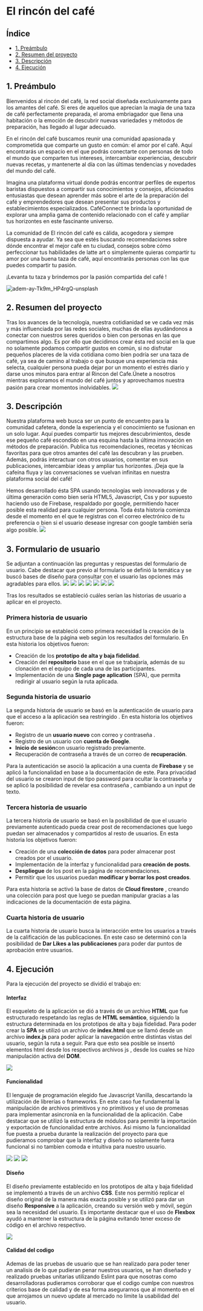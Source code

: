 # El rincón del café

## Índice

- [1. Preámbulo](#1-preámbulo)
- [2. Resumen del proyecto](#2-resumen-del-proyecto)
- [3. Descripción](#3-Descripción)
- [4. Ejecución](#2-Ejecución)



## 1. Preámbulo

Bienvenidos al rincón del café, la red social diseñada exclusivamente para los amantes del café.
Si eres de aquellos que aprecian la magia de una taza de café perfectamente preparada, el aroma embriagador que llena una habitación o la emoción de descubrir nuevas variedades y métodos de preparación, has llegado al lugar adecuado.

En el rincón del café buscamos reunir una comunidad apasionada y comprometida que comparte un gusto en común: el amor por el café. Aquí encontrarás un espacio en el que podrás conectarte con personas de todo el mundo que comparten tus intereses, intercambiar experiencias, descubrir nuevas recetas, y mantenerte al día con las últimas tendencias y novedades del mundo del café.

Imagina una plataforma virtual donde podrás encontrar perfiles de expertos baristas dispuestos a compartir sus conocimientos y consejos, aficionados entusiastas que desean aprender más sobre el arte de la preparación del café y emprendedores que desean presentar sus productos y establecimientos especializados. CaféConnect te brinda la oportunidad de explorar una amplia gama de contenido relacionado con el café y ampliar tus horizontes en este fascinante universo.

La comunidad de El rincón del café es cálida, acogedora y siempre dispuesta a ayudar. Ya sea que estés buscando recomendaciones sobre dónde encontrar el mejor café en tu ciudad, consejos sobre cómo perfeccionar tus habilidades de latte art o simplemente quieras compartir tu amor por una buena taza de café, aquí encontrarás personas con las que puedes compartir tu pasión.

¡Levanta tu taza y brindemos por la pasión compartida del café !

![adem-ay-Tk9m_HP4rgQ-unsplash](https://encrypted-tbn0.gstatic.com/images?q=tbn:ANd9GcTt6D8W3FgVJ3D6MZBtwyutOkAUweRT_HJkuQ&usqp=CAU)

## 2. Resumen del proyecto

Tras los avances de la tecnología, nuestra cotidianidad se ve cada vez más y más influenciada por las redes sociales, muchas de ellas ayudándonos a conectar con nuestros seres queridos o bien con personas en las que compartimos algo.
Es por ello que decidimos crear ésta red social en la que no solamente podamos compartir gustos en común, si no disfrutar pequeños placeres de la vida cotidiana como bien podría ser una taza de café, ya sea de camino al trabajo o que busque una experiencia más selecta, cualquier persona pueda dejar por un momento el estrés diario y darse unos minutos para entrar al Rincon del Cafe.Únete a nosotros mientras exploramos el mundo del café juntos y aprovechamos nuestra pasión para crear momentos inolvidables.
![](https://media.istockphoto.com/id/1284603827/es/foto/reuni%C3%B3n-de-amigos-en-la-cafeter%C3%ADa-en-un-fin-de-semana.jpg?s=612x612&w=0&k=20&c=qenRMLujVx7mc8EtsRUCvDycgFl_Ekixb0BMgmEg0UY=)

## 3. Descripción

Nuestra plataforma web busca ser un punto de encuentro para la comunidad cafetera, donde la experiencia y el conocimiento se fusionan en un solo lugar. Aquí puedes compartir tus mejores descubrimientos, desde ese pequeño café escondido en una esquina hasta la última innovación en métodos de preparación. Publica tus recomendaciones, recetas y técnicas favoritas para que otros amantes del café las descubran y las prueben. Además, podrás interactuar con otros usuarios, comentar en sus publicaciones, intercambiar ideas y ampliar tus horizontes. ¡Deja que la cafeína fluya y las conversaciones se vuelvan infinitas en nuestra plataforma social del café!

Hemos desarrollado ésta SPA usando tecnologías web innovadoras y de última generación como bien sería HTML5, Javascript, Css y por supuesto haciendo uso de Firebase, respaldado por google, permitiendo hacer posible esta realidad para cualquier persona. Toda ésta historia comienza desde el momento en el que te registras con el correo electrónico de tu preferencia o bien si el usuario desease ingresar con google también sería algo posible.
![](https://i.postimg.cc/W3xDpdKR/img1.png)

## 3. Formulario de usuario

Se adjuntan a continuación las preguntas y respuestas del formulario de usuario.
Cabe destacar que previo al formulario se definió la temática y se buscó bases de diseño para consultar con el usuario las opciones más agradables para ellos.
![](https://i.postimg.cc/J7BxNZRk/logos.png)
![](https://i.postimg.cc/7ZqNrR03/R1.png)
![](https://i.postimg.cc/QxQqPD9N/r2.png)
![](https://i.postimg.cc/8zwmpbmq/r3.png)
![](https://i.postimg.cc/9fnPTFSb/r4.png)
![](https://i.postimg.cc/MGTbvjsX/r5.png)
![](https://i.postimg.cc/V60qFPP8/Untitled.png)

Tras los resultados se estableció cuáles serían las historias de usuario a aplicar en el proyecto.

### Primera historia de usuario

En un principio se estableció como primera necesidad la creación de la estructura base de la página web según los resultados del formulario.
En esta historia los objetivos fueron:

- Creación de los **prototipo de alta y baja fidelidad**.
- Creación del **repositorio** base en el que se trabajaría, además de su clonación en el equipo de cada una de las participantes.
- Implementación de una **Single page aplication** (SPA), que permita redirigir al usuario según la ruta aplicada.

### Segunda historia de usuario

La segunda historia de usuario se basó en la autenticación de usuario para que el acceso a la aplicación sea restringido .
En esta historia los objetivos fueron:

- Registro de un **usuario nuevo** con correo y contraseña .
- Registro de un usuario con **cuenta de Google**.
- **Inicio de sesión**con usuario registrado previamente.
- Recuperación de contraseña a través de un correo de **recuperación**.

Para la autenticación se asoció la aplicación a una cuenta de **Firebase** y se aplicó la funcionalidad en base a la documentación de este.
Para privacidad del usuario se crearon input de tipo password para ocultar la contraseña y se aplicó la posibilidad de revelar esa contraseña , cambiando a un input de texto.

### Tercera historia de usuario

La tercera historia de usuario se basó en la posibilidad de que el usuario previamente autenticado pueda crear post de recomendaciones que luego puedan ser almacenados y compartidos al resto de usuarios.
En esta historia los objetivos fueron:

- Creación de una **colección de datos** para poder almacenar post creados por el usuario.
- Implementación de la interfaz y funcionalidad para **creación de posts**.
- **Despliegue** de los post en la página de recomendaciones.
- Permitir que los usuarios puedan **modificar y borrar los post creados**.

Para esta historia se activó la base de datos de **Cloud firestore** , creando una colección para post que luego se puedan manipular gracias a las indicaciones de la documentación de esta página.

### Cuarta historia de usuario

La cuarta historia de usuario busca la interacción entre los usuarios a través de la calificación de las publicaciones. En este caso se determinó con la posibilidad de **Dar Likes a las publicaciones** para poder dar puntos de aprobación entre usuarios.

## 4. Ejecución

Para la ejecución del proyecto se dividió el trabajo en:

#### Interfaz

El esqueleto de la aplicación se dió a través de un archivo **HTML** que fue estructurado respetando las reglas de **HTML semántico**, siguiendo la estructura determinada en los prototipos de alta y baja fidelidad.
Para poder crear la **SPA** se utilizó un archivo de **index.html** que se llamó desde un archivo **index.js** para poder aplicar la navegación entre distintas vistas del usuario, según la ruta a seguir.
Para que esto sea posible se insertó elementos html desde los respectivos archivos js , desde los cuales se hizo manipulación activa del **DOM**.

![](https://i.postimg.cc/x8BqVNYd/bajafidelidad.png)



#### Funcionalidad

El lenguaje de programación elegido fue Javascript Vanilla, descartando la utilización de librerías o frameworks.
En este caso fue fundamental la manipulación de archivos primitivos y no primitivos y el uso de promesas para implementar asincronía en la funcionalidad de la aplicación.
Cabe destacar que se utilizó la estructura de módulos para permitir la importación y exportación de funcionalidad entre archivos.
Asi mismo la funcionalidad fue puesta a prueba durante la realización del proyecto para que pudieramos comprobar que la  interfaz y diseño no solamente fuera funcional si no tambien comoda e intuitiva para nuestro usuario.

![](https://i.postimg.cc/5tr16dYH/Testimonio-A.png)
![](https://i.postimg.cc/658rvCmy/Testimonio-B.png)
![](https://i.postimg.cc/9MXTF99X/Testimonio-C.png)


#### Diseño

El diseño previamente establecido en los prototipos de alta y baja fidelidad se implementó a través de un archivo **CSS**. Este nos permitió replicar el diseño original de la manera más exacta posible y se utilizó para dar un diseño **Responsive** a la aplicación, creando su versión web y móvil, según sea la necesidad del usuario.
Es importante destacar que el uso de **Flexbox** ayudó a mantener la estructura de la página evitando tener exceso de código en el archivo respectivo.

![](https://i.postimg.cc/yYBQh3sB/screenscofee.jpg)


#### Calidad del codigo

Ademas de las pruebas de usuario que se han realizado para poder tener un analisis de lo que pudieran penar nuestros usuarios, se han diseñado y realizado pruebas unitarias utilizando Eslint para que nosotras como desarrolladoras pudieramos corroborar que el codigo cumlpe con nuestros criterios base de calidad y de esa forma asegurarnos que al momento en el que arrojamos un nuevo update al mercado no limite la usabilidad del usuario.



